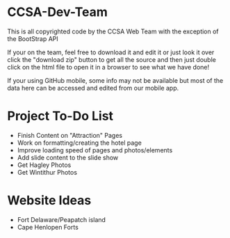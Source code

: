 CCSA-Dev-Team
=============

This is all copyrighted code by the CCSA Web Team with the exception of the BootStrap API

If your on the team, feel free to download it and edit it or just look it over
click the "download zip" button to get all the source and then just double click on the html file
to open it in a browser to see what we have done!

If your using GitHub mobile, some info may not be available but most of the data here can be accessed and edited from our mobile app.

Project To-Do List
==================

- Finish Content on "Attraction" Pages
- Work on formatting/creating the hotel page
- Improve loading speed of pages and photos/elements
- Add slide content to the slide show
- Get Hagley Photos
- Get Wintithur Photos

Website Ideas
=============

- Fort Delaware/Peapatch island
- Cape Henlopen Forts
